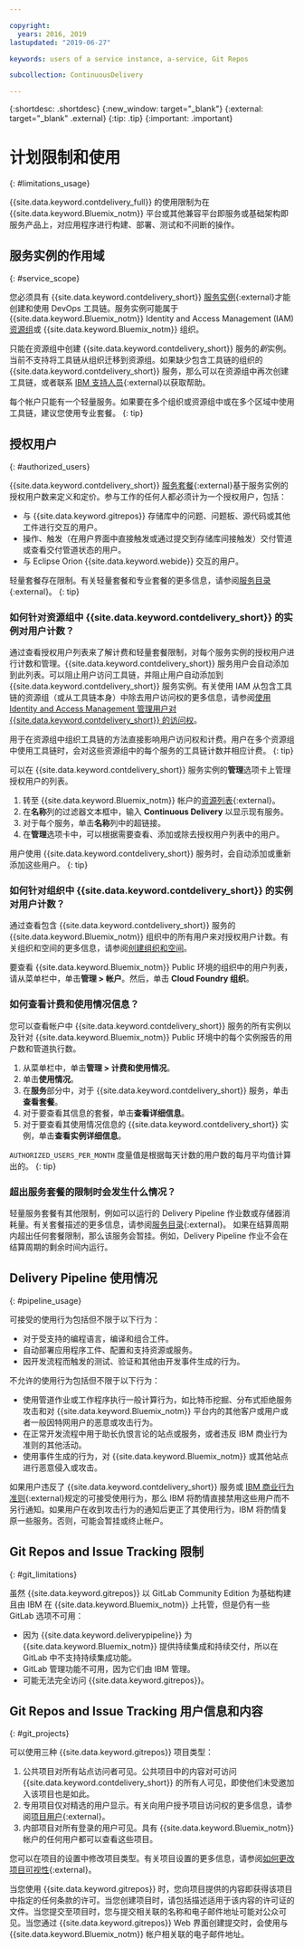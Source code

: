 ```yaml
---

copyright:
  years: 2016, 2019
lastupdated: "2019-06-27"

keywords: users of a service instance, a-service, Git Repos

subcollection: ContinuousDelivery

---
```


{:shortdesc: .shortdesc}
{:new_window: target="_blank"}
{:external: target="_blank" .external}
{:tip: .tip}
{:important: .important}


# 计划限制和使用
{: #limitations_usage}

{{site.data.keyword.contdelivery_full}} 的使用限制为在 {{site.data.keyword.Bluemix_notm}} 平台或其他兼容平台即服务或基础架构即服务产品上，对应用程序进行构建、部署、测试和不间断的操作。

## 服务实例的作用域
{: #service_scope}

您必须具有 {{site.data.keyword.contdelivery_short}} [服务实例](https://cloud.ibm.com/catalog/services/continuous-delivery){:external}才能创建和使用 DevOps 工具链。服务实例可能属于 {{site.data.keyword.Bluemix_notm}} Identity and Access Management (IAM) [资源组](/docs/services/resources?topic=resources-rgs)或 {{site.data.keyword.Bluemix_notm}} 组织。

只能在资源组中创建 {{site.data.keyword.contdelivery_short}} 服务的*新*实例。当前不支持将工具链从组织迁移到资源组。如果缺少包含工具链的组织的 {{site.data.keyword.contdelivery_short}} 服务，那么可以在资源组中再次创建工具链，或者联系 [IBM 支持人员](https://cloud.ibm.com/unifiedsupport){:external}以获取帮助。

每个帐户只能有一个轻量服务。如果要在多个组织或资源组中或在多个区域中使用工具链，建议您使用专业套餐。
{: tip}


## 授权用户
{: #authorized_users}

{{site.data.keyword.contdelivery_short}} [服务套餐](https://cloud.ibm.com/catalog/services/continuous-delivery){:external}基于服务实例的授权用户数来定义和定价。参与工作的任何人都必须计为一个授权用户，包括：

 * 与 {{site.data.keyword.gitrepos}} 存储库中的问题、问题板、源代码或其他工件进行交互的用户。
 * 操作、触发（在用户界面中直接触发或通过提交到存储库间接触发）交付管道或查看交付管道状态的用户。
 * 与 Eclipse Orion {{site.data.keyword.webide}} 交互的用户。
 
轻量套餐存在限制。有关轻量套餐和专业套餐的更多信息，请参阅[服务目录](https://cloud.ibm.com/catalog/services/continuous-delivery){:external}。
{: tip}
 
### 如何针对资源组中 {{site.data.keyword.contdelivery_short}} 的实例对用户计数？

通过查看授权用户列表来了解计费和轻量套餐限制，对每个服务实例的授权用户进行计数和管理。{{site.data.keyword.contdelivery_short}} 服务用户会自动添加到此列表。可以阻止用户访问工具链，并阻止用户自动添加到 {{site.data.keyword.contdelivery_short}} 服务实例。有关使用 IAM 从包含工具链的资源组（或从工具链本身）中除去用户访问权的更多信息，请参阅[使用 Identity and Access Management 管理用户对 {{site.data.keyword.contdelivery_short}} 的访问权](/docs/services/ContinuousDelivery?topic=ContinuousDelivery-cd-iam-security)。 

用于在资源组中组织工具链的方法直接影响用户访问权和计费。用户在多个资源组中使用工具链时，会对这些资源组中的每个服务的工具链计数并相应计费。
{: tip}

可以在 {{site.data.keyword.contdelivery_short}} 服务实例的**管理**选项卡上管理授权用户的列表。

1. 转至 {{site.data.keyword.Bluemix_notm}} 帐户的[资源列表](https://cloud.ibm.com/resources){:external}。
2. 在**名称**列的过滤器文本框中，输入 **Continuous Delivery** 以显示现有服务。
3. 对于每个服务，单击**名称**列中的超链接。
4. 在**管理**选项卡中，可以根据需要查看、添加或除去授权用户列表中的用户。

用户使用 {{site.data.keyword.contdelivery_short}} 服务时，会自动添加或重新添加这些用户。
{: tip}

### 如何针对组织中 {{site.data.keyword.contdelivery_short}} 的实例对用户计数？

通过查看包含 {{site.data.keyword.contdelivery_short}} 服务的 {{site.data.keyword.Bluemix_notm}} 组织中的所有用户来对授权用户计数。有关组织和空间的更多信息，请参阅[创建组织和空间](/docs/cloud-foundry?topic=cloud-foundry-create_orgs)。

要查看 {{site.data.keyword.Bluemix_notm}} Public 环境的组织中的用户列表，请从菜单栏中，单击**管理 > 帐户**。然后，单击 **Cloud Foundry 组织**。

### 如何查看计费和使用情况信息？

您可以查看帐户中 {{site.data.keyword.contdelivery_short}} 服务的所有实例以及针对 {{site.data.keyword.Bluemix_notm}} Public 环境中的每个实例报告的用户数和管道执行数。

1. 从菜单栏中，单击**管理 > 计费和使用情况**。
2. 单击**使用情况**。
3. 在**服务**部分中，对于 {{site.data.keyword.contdelivery_short}} 服务，单击**查看套餐**。
4. 对于要查看其信息的套餐，单击**查看详细信息**。
5. 对于要查看其使用情况信息的 {{site.data.keyword.contdelivery_short}} 实例，单击**查看实例详细信息**。

`AUTHORIZED_USERS_PER_MONTH` 度量值是根据每天计数的用户数的每月平均值计算出的。
{: tip}

### 超出服务套餐的限制时会发生什么情况？

轻量服务套餐有其他限制，例如可以运行的 Delivery Pipeline 作业数或存储器消耗量。有关套餐描述的更多信息，请参阅[服务目录](https://cloud.ibm.com/catalog/services/continuous-delivery){:external}。
如果在结算周期内超出任何套餐限制，那么该服务会暂挂。例如，Delivery Pipeline 作业不会在结算周期的剩余时间内运行。

## Delivery Pipeline 使用情况
{: #pipeline_usage}

可接受的使用行为包括但不限于以下行为：

* 对于受支持的编程语言，编译和组合工件。
* 自动部署应用程序工件、配置和支持资源或服务。
* 因开发流程而触发的测试、验证和其他由开发事件生成的行为。

不允许的使用行为包括但不限于以下行为：

* 使用管道作业或工作程序执行一般计算行为，如比特币挖掘、分布式拒绝服务攻击和对 {{site.data.keyword.Bluemix_notm}} 平台内的其他客户或用户或者一般因特网用户的恶意或攻击行为。
* 在正常开发流程中用于助长仇恨言论的站点或服务，或者违反 IBM 商业行为准则的其他活动。
* 使用事件生成的行为，对 {{site.data.keyword.Bluemix_notm}} 或其他站点进行恶意侵入或攻击。

如果用户违反了 {{site.data.keyword.contdelivery_short}} 服务或 [IBM 商业行为准则](https://www.ibm.com/investor/governance/business-conduct-guidelines.html){:external}规定的可接受使用行为，那么 IBM 将酌情直接禁用这些用户而不另行通知。如果用户在收到攻击行为的通知后更正了其使用行为，IBM 将酌情复原一些服务。否则，可能会暂挂或终止帐户。

## Git Repos and Issue Tracking 限制
{: #git_limitations}

虽然 {{site.data.keyword.gitrepos}} 以 GitLab Community Edition 为基础构建且由 IBM 在 {{site.data.keyword.Bluemix_notm}} 上托管，但是仍有一些 GitLab 选项不可用：

 * 因为 {{site.data.keyword.deliverypipeline}} 为 {{site.data.keyword.Bluemix_notm}} 提供持续集成和持续交付，所以在 GitLab 中不支持持续集成功能。
 * GitLab 管理功能不可用，因为它们由 IBM 管理。
 * 可能无法完全访问 {{site.data.keyword.gitrepos}}。

## Git Repos and Issue Tracking 用户信息和内容
{: #git_projects}

可以使用三种 {{site.data.keyword.gitrepos}} 项目类型：

  1. 公共项目对所有站点访问者可见。公共项目中的内容对可访问 {{site.data.keyword.contdelivery_short}} 的所有人可见，即使他们未受邀加入该项目也是如此。
  2. 专用项目仅对精选的用户显示。有关向用户授予项目访问权的更多信息，请参阅[项目用户](https://us-south.git.cloud.ibm.com/help/user/project/members/index.md){:external}。
  3. 内部项目对所有登录的用户可见。具有 {{site.data.keyword.Bluemix_notm}} 帐户的任何用户都可以查看这些项目。

您可以在项目的设置中修改项目类型。有关项目设置的更多信息，请参阅[如何更改项目可视性](https://us-south.git.cloud.ibm.com/help/public_access/public_access#how-to-change-project-visibility){:external}。

当您使用 {{site.data.keyword.gitrepos}} 时，您向项目提供的内容即获得该项目中指定的任何条款的许可。当您创建项目时，请包括描述适用于该内容的许可证的文件。当您提交至项目时，您与提交相关联的名称和电子邮件地址可能对公众可见。当您通过 {{site.data.keyword.gitrepos}} Web 界面创建提交时，会使用与 {{site.data.keyword.Bluemix_notm}} 帐户相关联的电子邮件地址。
